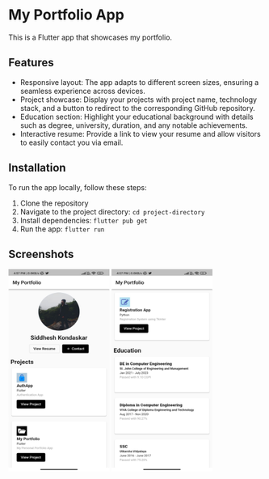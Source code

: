 

# My Portfolio App

This is a Flutter app that showcases my portfolio.

## Features

- Responsive layout: The app adapts to different screen sizes, ensuring a seamless experience across devices.
- Project showcase: Display your projects with project name, technology stack, and a button to redirect to the corresponding GitHub repository.
- Education section: Highlight your educational background with details such as degree, university, duration, and any notable achievements.
- Interactive resume: Provide a link to view your resume and allow visitors to easily contact you via email.

## Installation

To run the app locally, follow these steps:

1. Clone the repository
2. Navigate to the project directory: `cd project-directory`
3. Install dependencies: `flutter pub get`
4. Run the app: `flutter run`

## Screenshots
<p float="left">
  <img src="images/2.jpeg" alt="Login" width="200" height="400">
  <img src="images/1.jpeg" alt="Signup" width="200" height="400">

</p>

